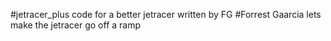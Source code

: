 #jetracer_plus
code for a better jetracer written by FG 
#Forrest Gaarcia
lets make the jetracer go off a ramp


